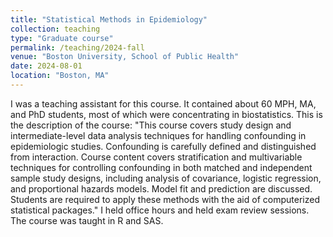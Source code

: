 ```yaml
---
title: "Statistical Methods in Epidemiology"
collection: teaching
type: "Graduate course"
permalink: /teaching/2024-fall
venue: "Boston University, School of Public Health"
date: 2024-08-01
location: "Boston, MA"
---
```


I was a teaching assistant for this course. It contained about 60 MPH, MA, and PhD students, most of which were concentrating in biostatistics. This is the description of the course: "This course covers study design and intermediate-level data analysis techniques for handling confounding in epidemiologic studies. Confounding is carefully defined and distinguished from interaction. Course content covers stratification and multivariable techniques for controlling confounding in both matched and independent sample study designs, including analysis of covariance, logistic regression, and proportional hazards models. Model fit and prediction are discussed. Students are required to apply these methods with the aid of computerized statistical packages." I held office hours and held exam review sessions. The course was taught in R and SAS.
